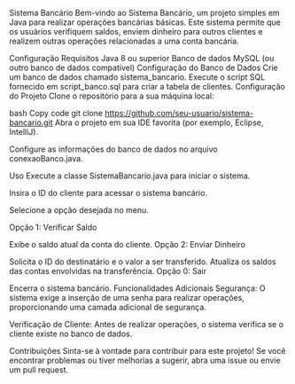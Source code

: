 Sistema Bancário
Bem-vindo ao Sistema Bancário, um projeto simples em Java para realizar operações bancárias básicas. Este sistema permite que os usuários verifiquem saldos, enviem dinheiro para outros clientes e realizem outras operações relacionadas a uma conta bancária.

Configuração
Requisitos
Java 8 ou superior
Banco de dados MySQL (ou outro banco de dados compatível)
Configuração do Banco de Dados
Crie um banco de dados chamado sistema_bancario.
Execute o script SQL fornecido em script_banco.sql para criar a tabela de clientes.
Configuração do Projeto
Clone o repositório para a sua máquina local:

bash
Copy code
git clone https://github.com/seu-usuario/sistema-bancario.git
Abra o projeto em sua IDE favorita (por exemplo, Eclipse, IntelliJ).

Configure as informações do banco de dados no arquivo conexaoBanco.java.

Uso
Execute a classe SistemaBancario.java para iniciar o sistema.

Insira o ID do cliente para acessar o sistema bancário.

Selecione a opção desejada no menu.

Opção 1: Verificar Saldo

Exibe o saldo atual da conta do cliente.
Opção 2: Enviar Dinheiro

Solicita o ID do destinatário e o valor a ser transferido.
Atualiza os saldos das contas envolvidas na transferência.
Opção 0: Sair

Encerra o sistema bancário.
Funcionalidades Adicionais
Segurança: O sistema exige a inserção de uma senha para realizar operações, proporcionando uma camada adicional de segurança.

Verificação de Cliente: Antes de realizar operações, o sistema verifica se o cliente existe no banco de dados.

Contribuições
Sinta-se à vontade para contribuir para este projeto! Se você encontrar problemas ou tiver melhorias a sugerir, abra uma issue ou envie um pull request.
